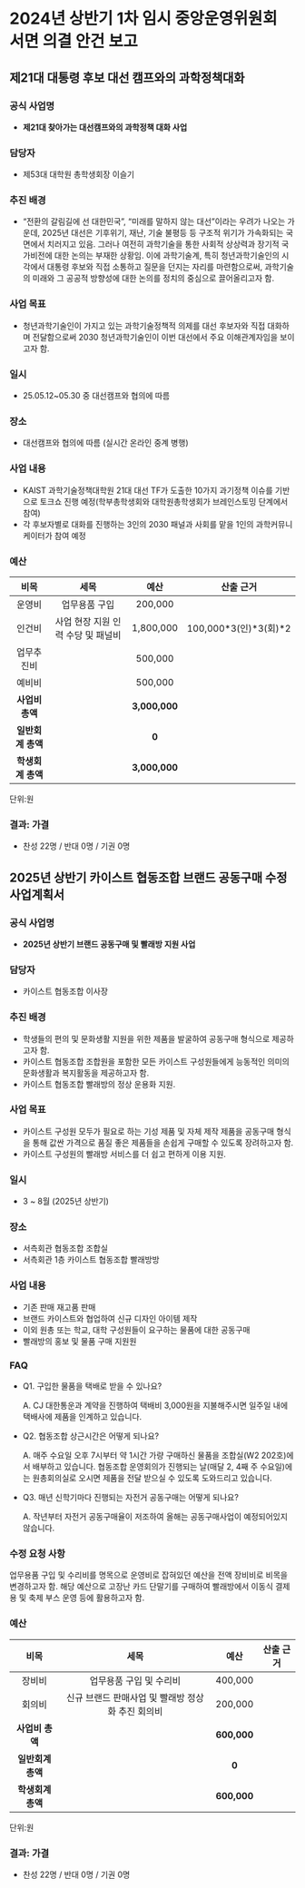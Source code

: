 2024년 상반기 1차 임시 중앙운영위원회 서면 의결 안건 보고
===

## 제21대 대통령 후보 대선 캠프와의 과학정책대화

### 공식 사업명
- **제21대 찾아가는 대선캠프와의 과학정책 대화 사업**

### 담당자
- 제53대 대학원 총학생회장 이슬기

### 추진 배경
- “전환의 갈림길에 선 대한민국”, “미래를 말하지 않는 대선”이라는 우려가 나오는 가운데, 2025년 대선은 기후위기, 재난, 기술 불평등 등 구조적 위기가 가속화되는 국면에서 치러지고 있음. 그러나 여전히 과학기술을 통한 사회적 상상력과 장기적 국가비전에 대한 논의는 부재한 상황임. 이에 과학기술계, 특히 청년과학기술인의 시각에서 대통령 후보와 직접 소통하고 질문을 던지는 자리를 마련함으로써, 과학기술의 미래와 그 공공적 방향성에 대한 논의를 정치의 중심으로 끌어올리고자 함.

### 사업 목표
- 청년과학기술인이 가지고 있는 과학기술정책적 의제를 대선 후보자와 직접 대화하며 전달함으로써 2030 청년과학기술인이 이번 대선에서 주요 이해관계자임을 보이고자 함.

### 일시
- 25.05.12~05.30 중 대선캠프와 협의에 따름

### 장소
- 대선캠프와 협의에 따름 (실시간 온라인 중계 병행)

### 사업 내용
- KAIST 과학기술정책대학원 21대 대선 TF가 도출한 10가지 과기정책 이슈를 기반으로 토크쇼 진행 예정(학부총학생회와 대학원총학생회가 브레인스토밍 단계에서 참여)
- 각 후보자별로 대화를 진행하는 3인의 2030 패널과 사회를 맡을 1인의 과학커뮤니케이터가 참여 예정

### 예산

| **비목**  |      **세목**       | **예산**  | **산출 근거** |
|:-------:|:-----------------:|:-------:|:-------:|
|  운영비  | 업무용품 구입 | 200,000 | |
|  인건비  | 사업 현장 지원 인력 수당 및 패널비 | 1,800,000 | 100,000*3(인)*3(회)*2 |
|  업무추진비  |  | 500,000 | |
|  예비비  |  | 500,000 | |
|   **사업비 총액**  |        |  **3,000,000** |      |
|   **일반회계 총액**  |        |  **0** |      |   
|   **학생회계 총액**  |        |  **3,000,000** |      |   


단위:원


### 결과: 가결
- 찬성 22명 / 반대 0명 / 기권 0명



## 2025년 상반기 카이스트 협동조합 브랜드 공동구매 수정 사업계획서

### 공식 사업명
- **2025년 상반기 브랜드 공동구매 및 빨래방 지원 사업**

### 담당자
- 카이스트 협동조합 이사장

### 추진 배경
- 학생들의 편의 및 문화생활 지원을 위한 제품을 발굴하여 공동구매 형식으로 제공하고자 함.
- 카이스트 협동조합 조합원을 포함한 모든 카이스트 구성원들에게 능동적인 의미의 문화생활과 복지활동을 제공하고자 함.
- 카이스트 협동조합 빨래방의 정상 운용화 지원.

### 사업 목표
- 카이스트 구성원 모두가 필요로 하는 기성 제품 및 자체 제작 제품을 공동구매 형식을 통해 값싼 가격으로 품질 좋은 제품들을 손쉽게 구매할 수 있도록 장려하고자 함.
- 카이스트 구성원의 빨래방 서비스를 더 쉽고 편하게 이용 지원.

### 일시
- 3 ~ 8월 (2025년 상반기)

### 장소
- 서측회관 협동조합 조합실
- 서측회관 1층 카이스트 협동조합 빨래방방

### 사업 내용
- 기존 판매 재고품 판매
- 브랜드 카이스트와 협업하여 신규 디자인 아이템 제작
- 이외 원총 또는 학교, 대학 구성원들이 요구하는 물품에 대한 공동구매
- 빨래방의 홍보 및 물품 구매 지원원

### FAQ
- Q1. 구입한 물품을 택배로 받을 수 있나요? 

    A. CJ 대한통운과 계약을 진행하여 택배비 3,000원을 지불해주시면 일주일 내에 택배사에 제품을 인계하고 있습니다. 

- Q2. 협동조합 상근시간은 어떻게 되나요?

    A. 매주 수요일 오후 7시부터 약 1시간 가량 구매하신 물품을 조합실(W2 202호)에서 배부하고 있습니다. 협동조합 운영회의가 진행되는 날(매달 2, 4째 주 수요일)에는 원총회의실로 오시면 제품을 전달 받으실 수 있도록 도와드리고 있습니다. 

- Q3. 매년 신학기마다 진행되는 자전거 공동구매는 어떻게 되나요? 

    A. 작년부터 자전거 공동구매율이 저조하여 올해는 공동구매사업이 예정되어있지 않습니다.
  

### 수정 요청 사항
업무용품 구입 및 수리비를 명목으로 운영비로 잡혀있던 예산을 전액 장비비로 비목을 변경하고자 함. 해당 예산으로 고장난 카드 단말기를 구매하여 빨래방에서 이동식 결제용 및 축제 부스 운영 등에 활용하고자 함.


### 예산

| **비목**  |      **세목**       | **예산**  | **산출 근거** |
|:-------:|:-----------------:|:-------:|:-------:|
|  장비비  | 업무용품 구입 및 수리비 | 400,000 | |
|  회의비  | 신규 브랜드 판매사업 및 빨래방 정상화 추진 회의비 | 200,000 | |
|   **사업비 총액**  |        |  **600,000** |      |
|   **일반회계 총액**  |        |  **0** |      |   
|   **학생회계 총액**  |        |  **600,000** |      |   


단위:원


### 결과: 가결
- 찬성 22명 / 반대 0명 / 기권 0명

